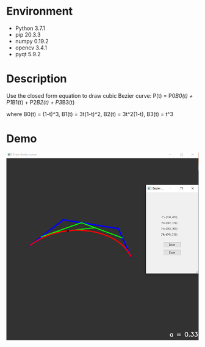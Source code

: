 # Environment
- Python 3.7.1
- pip 20.3.3
- numpy 0.19.2
- opencv 3.4.1
- pyqt 5.9.2

# Description
Use the closed form equation to draw cubic Bezier curve:
P(t) = P0*B0(t) + P1*B1(t) + P2*B2(t) + P3*B3(t)

where
B0(t) = (1-t)^3, B1(t) = 3t(1-t)^2, B2(t) = 3t^2(1-t), B3(t) = t^3

# Demo
![demo](./img/demo.png)

